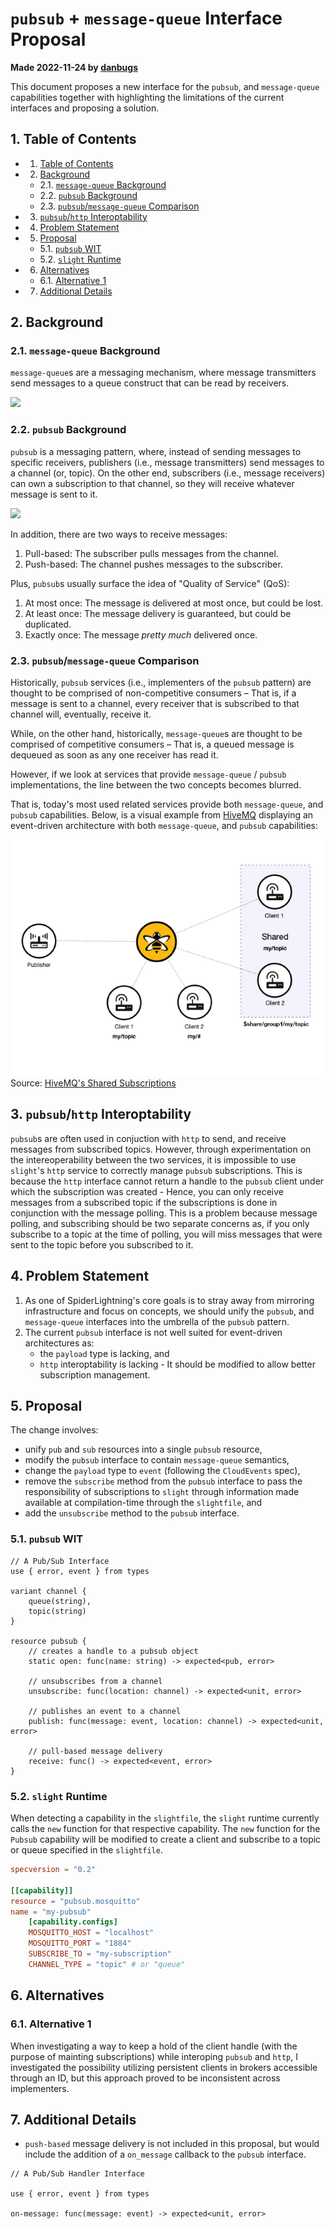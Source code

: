 # `pubsub` + `message-queue` Interface Proposal
**Made 2022-11-24 by [danbugs](https://github.com/danbugs)**

This document proposes a new interface for the `pubsub`, and `message-queue` capabilities together with highlighting the limitations of the current interfaces and proposing a solution.

##  1. <a name='TableofContents'></a>Table of Contents

<!-- vscode-markdown-toc -->
* 1. [Table of Contents](#TableofContents)
* 2. [Background](#Background)
	* 2.1. [`message-queue` Background](#message-queueBackground)
	* 2.2. [`pubsub` Background](#pubsubBackground)
	* 2.3. [`pubsub`/`message-queue` Comparison](#pubsubmessage-queueComparison)
* 3. [`pubsub`/`http` Interoptability](#pubsubhttpInteroptability)
* 4. [Problem Statement](#ProblemStatement)
* 5. [Proposal](#Proposal)
	* 5.1. [`pubsub` WIT](#pubsubWIT)
	* 5.2. [`slight` Runtime](#slightRuntime)
* 6. [Alternatives](#Alternatives)
	* 6.1. [Alternative 1](#Alternative1)
* 7. [Additional Details](#AdditionalDetails)

<!-- vscode-markdown-toc-config
	numbering=true
	autoSave=true
	/vscode-markdown-toc-config -->
<!-- /vscode-markdown-toc -->

##  2. <a name='Background'></a>Background

###  2.1. <a name='message-queueBackground'></a>`message-queue` Background

`message-queue`s are a messaging mechanism, where message transmitters send messages to a queue construct that can be read by receivers.

![](https://i.imgur.com/Rsa310j.png)

###  2.2. <a name='pubsubBackground'></a>`pubsub` Background

`pubsub` is a messaging pattern, where, instead of sending messages to specific receivers, publishers (i.e., message transmitters) send messages to a channel (or, topic). On the other end, subscribers (i.e., message receivers) can own a subscription to that channel, so they will receive whatever message is sent to it.

![](https://i.imgur.com/pC6SIC0.png)

In addition, there are two ways to receive messages:
1. Pull-based: The subscriber pulls messages from the channel.
1. Push-based: The channel pushes messages to the subscriber.

Plus, `pubsub`s usually surface the idea of "Quality of Service" (QoS):
1. At most once: The message is delivered at most once, but could be lost.
1. At least once: The message delivery is guaranteed, but could be duplicated.
1. Exactly once: The message *pretty much* delivered once.

###  2.3. <a name='pubsubmessage-queueComparison'></a>`pubsub`/`message-queue` Comparison

Historically, `pubsub` services (i.e., implementers of the `pubsub` pattern)  are thought to be comprised of non-competitive consumers – That is, if a message is sent to a channel, every receiver that is subscribed to that channel will, eventually, receive it.

While, on the other hand, historically, `message-queue`s are thought to be comprised of competitive consumers – That is, a queued message is dequeued as soon as any one receiver has read it.

However, if we look at services that provide `message-queue` / `pubsub` implementations, the line between the two concepts becomes blurred.

That is, today's most used related services provide both `message-queue`, and `pubsub` capabilities. Below, is a visual example from [HiveMQ](https://www.hivemq.com/) displaying an event-driven architecture with both `message-queue`, and `pubsub` capabilities:

![](./images/pubsub-interface-proposal-0.gif)
Source: [HiveMQ's Shared Subscriptions](https://www.hivemq.com/docs/hivemq/4.9/user-guide/shared-subscriptions.html)

##  3. <a name='pubsubhttpInteroptability'></a>`pubsub`/`http` Interoptability

`pubsub`s are often used in conjuction with `http` to send, and receive messages from subscribed topics. However, through experimentation on the intereoperability between the two services, it is impossible to use `slight`'s `http` service to correctly manage `pubsub` subscriptions. This is because the `http` interface cannot return a handle to the `pubsub` client under which the subscription was created - Hence, you can only receive messages from a subscribed topic if the subscriptions is done in conjunction with the message polling. This is a problem because message polling, and subscribing should be two separate concerns as, if you only subscribe to a topic at the time of polling, you will miss messages that were sent to the topic before you subscribed to it.

##  4. <a name='ProblemStatement'></a>Problem Statement

1. As one of SpiderLightning's core goals is to stray away from mirroring infrastructure and focus on concepts, we should unify the `pubsub`, and `message-queue` interfaces into the umbrella of the `pubsub` pattern.
1. The current `pubsub` interface is not well suited for event-driven architectures as:
	- the `payload` type is lacking, and
	- `http` interoptability is lacking - It should be modified to allow better subscription management.

##  5. <a name='Proposal'></a>Proposal

The change involves:
- unify `pub` and `sub` resources into a single `pubsub` resource,
- modify the `pubsub` interface to contain `message-queue` semantics,
- change the `payload` type to `event` (following the `CloudEvents` spec),
- remove the `subscribe` method from the `pubsub` interface to pass the responsibility of subscriptions to `slight` through information made available at compilation-time through the `slightfile`, and
- add the `unsubscribe` method to the `pubsub` interface.

###  5.1. <a name='pubsubWIT'></a>`pubsub` WIT

```wit
// A Pub/Sub Interface
use { error, event } from types

variant channel {
	queue(string),
	topic(string)
}

resource pubsub {
	// creates a handle to a pubsub object
	static open: func(name: string) -> expected<pub, error>

	// unsubscribes from a channel
	unsubscribe: func(location: channel) -> expected<unit, error>

	// publishes an event to a channel
	publish: func(message: event, location: channel) -> expected<unit, error> 

	// pull-based message delivery
	receive: func() -> expected<event, error>
}
```

###  5.2. <a name='slightRuntime'></a>`slight` Runtime

When detecting a capability in the `slightfile`, the `slight` runtime currently calls the `new` function for that respective capability. The `new` function for the `Pubsub` capability will be modified to create a client and subscribe to a topic or queue specified in the `slightfile`.

```toml
specversion = "0.2"

[[capability]]
resource = "pubsub.mosquitto"
name = "my-pubsub"
    [capability.configs]
    MOSQUITTO_HOST = "localhost"
    MOSQUITTO_PORT = "1884"
	SUBSCRIBE_TO = "my-subscription"
	CHANNEL_TYPE = "topic" # or "queue"
```

##  6. <a name='Alternatives'></a>Alternatives

###  6.1. <a name='Alternative1'></a>Alternative 1

When investigating a way to keep a hold of the client handle (with the purpose of mainting subscriptions) while interoping `pubsub` and `http`, I investigated the possibility utilizing persistent clients in brokers accessible through an ID, but this approach proved to be inconsistent across implementers.

##  7. <a name='AdditionalDetails'></a>Additional Details

- `push-based` message delivery is not included in this proposal, but would include the addition of a `on_message` callback to the `pubsub` interface.

```wit
// A Pub/Sub Handler Interface

use { error, event } from types

on-message: func(message: event) -> expected<unit, error>
```